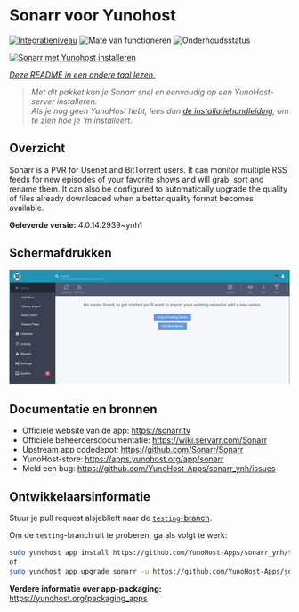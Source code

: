 <!--
NB: Deze README is automatisch gegenereerd door <https://github.com/YunoHost/apps/tree/master/tools/readme_generator>
Hij mag NIET handmatig aangepast worden.
-->

# Sonarr voor Yunohost

[![Integratieniveau](https://apps.yunohost.org/badge/integration/sonarr)](https://ci-apps.yunohost.org/ci/apps/sonarr/)
![Mate van functioneren](https://apps.yunohost.org/badge/state/sonarr)
![Onderhoudsstatus](https://apps.yunohost.org/badge/maintained/sonarr)

[![Sonarr met Yunohost installeren](https://install-app.yunohost.org/install-with-yunohost.svg)](https://install-app.yunohost.org/?app=sonarr)

*[Deze README in een andere taal lezen.](./ALL_README.md)*

> *Met dit pakket kun je Sonarr snel en eenvoudig op een YunoHost-server installeren.*  
> *Als je nog geen YunoHost hebt, lees dan [de installatiehandleiding](https://yunohost.org/install), om te zien hoe je 'm installeert.*

## Overzicht

Sonarr is a PVR for Usenet and BitTorrent users. It can monitor multiple RSS feeds for new episodes of your favorite shows and will grab, sort and rename them. It can also be configured to automatically upgrade the quality of files already downloaded when a better quality format becomes available.


**Geleverde versie:** 4.0.14.2939~ynh1

## Schermafdrukken

![Schermafdrukken van Sonarr](./doc/screenshots/screenshot.jpg)

## Documentatie en bronnen

- Officiele website van de app: <https://sonarr.tv>
- Officiele beheerdersdocumentatie: <https://wiki.servarr.com/Sonarr>
- Upstream app codedepot: <https://github.com/Sonarr/Sonarr>
- YunoHost-store: <https://apps.yunohost.org/app/sonarr>
- Meld een bug: <https://github.com/YunoHost-Apps/sonarr_ynh/issues>

## Ontwikkelaarsinformatie

Stuur je pull request alsjeblieft naar de [`testing`-branch](https://github.com/YunoHost-Apps/sonarr_ynh/tree/testing).

Om de `testing`-branch uit te proberen, ga als volgt te werk:

```bash
sudo yunohost app install https://github.com/YunoHost-Apps/sonarr_ynh/tree/testing --debug
of
sudo yunohost app upgrade sonarr -u https://github.com/YunoHost-Apps/sonarr_ynh/tree/testing --debug
```

**Verdere informatie over app-packaging:** <https://yunohost.org/packaging_apps>
